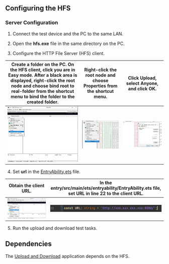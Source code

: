 ## Configuring the HFS

### **Server Configuration**

1. Connect the test device and the PC to the same LAN.

2. Open the **hfs.exe** file in the same directory on the PC.

3. Configure the HTTP File Server (HFS) client.

| Create a folder on the PC. On the HFS client, click **you are in Easy mode**. After a black area is displayed, right-click the root node and choose **bind root to real-folder** from the shortcut menu to bind the folder to the created folder. | Right-click the root node and choose **Properties** from the shortcut menu. | Click **Upload**, select **Anyone**, and click **OK**. |
| ------------------------------------------------------------ | ------------------------------------------------------------ | ------------------------------------------------------ |
| ![bind](src/bind.png)                                        | ![bind](src/prop.png)                                        | ![bind](src/permission.png)                            |

4. Set **url** in the [EntryAbility.ets](../entry/src/main/ets/entryability/EntryAbility.ets) file.

|         Obtain the client URL.         | In the **entry/src/main/ets/entryability/EntryAbility.ets** file, set **URL** in line 22 to the client URL.|
|:-------------------------:|:--------------------------------------------------------------------:|
| ![copy](src/copy_url.png) |                       ![copy](src/setUrl.png)                        |

5. Run the upload and download test tasks.

## Dependencies

The [Upload and Download](..) application depends on the HFS.
